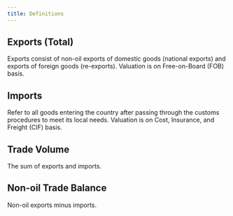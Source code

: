 ```yaml
---
title: Definitions
---
```


## Exports (Total)
Exports consist of non-oil exports of domestic goods (national exports) and exports of foreign goods (re-exports). Valuation is on Free-on-Board (FOB) basis.

## Imports
Refer to all goods entering the country after passing through the customs procedures to meet its local needs. Valuation is on Cost, Insurance, and Freight (CIF) basis.

## Trade Volume
The sum of exports and imports.

## Non-oil Trade Balance
Non-oil exports minus imports.